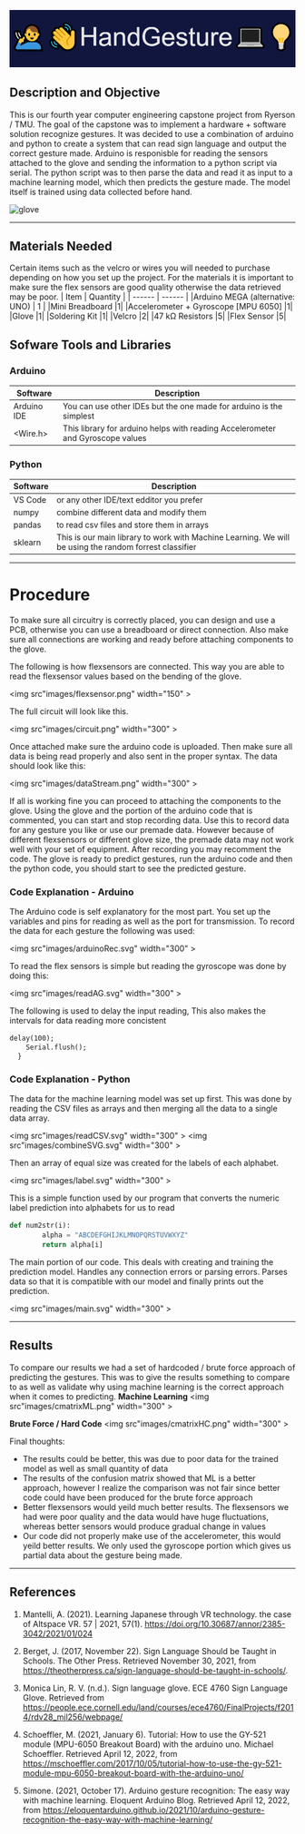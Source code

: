 ![banner](images/banner.png)

## Description and Objective

This is our fourth year computer engineering capstone project from Ryerson / TMU. The goal of the capstone was to implement a hardware + software solution recognize gestures. It was decided to use a combination of arduino and python to create a system that can read sign language and output the correct gesture made. Arduino is responisble for reading the sensors attached to the glove and sending the information to a python script via serial. The python script was to then parse the data and read it as input to a machine learning model, which then predicts the gesture made. The model itself is trained using data collected before hand.

![glove](images/glove)

---
## Materials Needed
Certain items such as the velcro or wires you will needed to purchase depending on how you set up the project. For the materials it is important to make sure the flex sensors are good quality otherwise the data retrieved may be poor.
| Item | Quantity |
| ------ | ------ |
|Arduino MEGA (alternative: UNO) | 1 |
|Mini Breadboard |1|
|Accelerometer + Gyroscope [MPU 6050] |1|
|Glove |1|
|Soldering Kit |1|
|Velcro |2|
|47 kΩ Resistors |5|
|Flex Sensor |5|

## Sofware Tools and Libraries
### Arduino
| Software | Description |
| ------ | ------ |
|Arduino IDE | You can use other IDEs but the one made for arduino is the simplest |
|<Wire.h> |This library for arduino helps with reading Accelerometer and Gyroscope values|

### Python
| Software | Description |
| ------ | ------ |
|VS Code | or any other IDE/text edditor you prefer |
|numpy | combine different data and modify them|
|pandas| to read csv files and store them in arrays |
|sklearn| This is our main library to work with Machine Learning. We will be using the random forrest classifier|
---
# Procedure
To make sure all circuitry is correctly placed, you can design and use a PCB, otherwise you can use a breadboard or direct connection. Also make sure all connections are working and ready before attaching components to the glove.

The following is how flexsensors are connected. This way you are able to read the flexsensor values based on the bending of the glove.

<img src"images/flexsensor.png" width="150" \>

The full circuit will look like this.

<img src"images/circuit.png" width="300" \>

Once attached make sure the arduino code is uploaded. Then make sure all data is being read properly and also sent in the proper syntax. The data should look like this:

<img src"images/dataStream.png" width="300" \>

If all is working fine you can proceed to attaching the components to the glove. Using the glove and the portion of the arduino code that is commented, you can start and stop recording data. Use this to record data for any gesture you like or use our premade data. However because of different flexsensors or different glove size, the premade data may not work well with your set of equipment. After recording you may recomment the code. The glove is ready to predict gestures, run the arduino code and then the python code, you should start to see the predicted gesture.

### Code Explanation - Arduino
The Arduino code is self explanatory for the  most part. You set up the variables and pins for reading as well as the port for transmission. To record the data for each gesture the following was used:

<img src"images/arduinoRec.svg" width="300" \>

To read the flex sensors is simple but reading the gyroscope was done by doing this:

<img src"images/readAG.svg" width="300" \>

The following is used to delay the input reading, This also makes the intervals for data reading more concistent
```arduino
delay(100);
    Serial.flush();
  }
```
### Code Explanation - Python
The data for the machine learning model was set up first. This was done by reading the CSV files as arrays and then merging all the data to a single data array.

<img src"images/readCSV.svg" width="300" \>
<img src"images/combineSVG.svg" width="300" \>

Then an array of equal size was created for the labels of each alphabet.

<img src"images/label.svg" width="300" \>

This is a simple function used by our program that converts the numeric label prediction into alphabets for us to read
```python
def num2str(i):
        alpha = "ABCDEFGHIJKLMNOPQRSTUVWXYZ"
        return alpha[i]
```

The main portion of our code. This deals with creating and training the prediction model. Handles any connection errors or parsing errors. Parses data so that it is compatible with our model and finally prints out the prediction.

<img src"images/main.svg" width="300" \>

---

## Results
To compare our results we had a set of hardcoded / brute force approach of predicting the gestures. This was to give the results something to compare to as well as validate why using machine learning is the correct approach when it comes to predicting.
**Machine Learning**
<img src"images/cmatrixML.png" width="300" \>

**Brute Force / Hard Code**
<img src"images/cmatrixHC.png" width="300" \>

Final thoughts:
- The results could be better, this was due to poor data for the trained model as well as small quantity of data
- The results of the confusion matrix showed that ML is a better approach, however I realize the comparison was not fair since better code could have been produced for the brute force approach
- Better flexsensors would yeild much better results. The flexsensors we had were poor quality and the data would have huge fluctuations, whereas better sensors would produce gradual change in values
- Our code did not properly make use of the accelerometer, this would yeild better results. We only used the gyroscope portion which gives us partial data about the gesture being made.

---
## References

1. Mantelli, A. (2021). Learning Japanese through VR technology. the case of Altspace VR. 57 | 2021, 57(1). https://doi.org/10.30687/annor/2385-3042/2021/01/024

2. Berget, J. (2017, November 22). Sign Language Should be Taught in Schools. The Other Press. Retrieved November 30, 2021, from https://theotherpress.ca/sign-language-should-be-taught-in-schools/.

3. Monica Lin, R. V. (n.d.). Sign language glove. ECE 4760 Sign Language Glove. Retrieved from https://people.ece.cornell.edu/land/courses/ece4760/FinalProjects/f2014/rdv28_mjl256/webpage/ 

4. Schoeffler, M. (2021, January 6). Tutorial: How to use the GY-521 module (MPU-6050 Breakout Board) with the arduino uno. Michael Schoeffler. Retrieved April 12, 2022, from https://mschoeffler.com/2017/10/05/tutorial-how-to-use-the-gy-521-module-mpu-6050-breakout-board-with-the-arduino-uno/ 

5. Simone. (2021, October 17). Arduino gesture recognition: The easy way with machine learning. Eloquent Arduino Blog. Retrieved April 12, 2022, from https://eloquentarduino.github.io/2021/10/arduino-gesture-recognition-the-easy-way-with-machine-learning/ 


